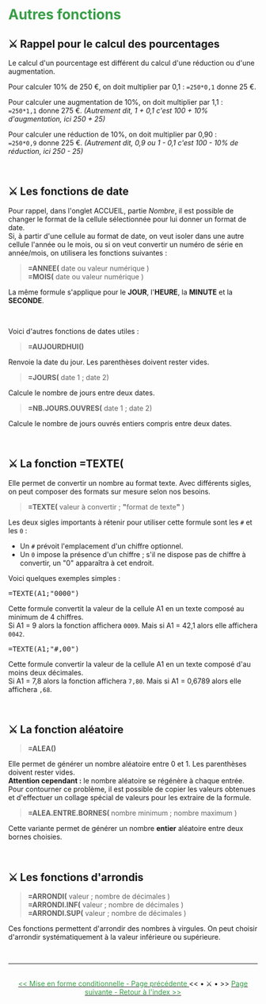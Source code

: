 <h1> <font color="#389E46"> Autres fonctions </font> </h1>

<h2>⚔️ Rappel pour le calcul des pourcentages</h2> 

<p>Le calcul d'un pourcentage est différent du calcul d'une réduction ou d'une augmentation.</p>
<p>Pour calculer 10% de 250 €, on doit multiplier par 0,1 : <code>=250*0,1</code> donne 25 €.</p>
<p>Pour calculer une augmentation de 10%, on doit multiplier par 1,1 : <br>
  <code>=250*1,1</code> donne 275 €. <i>(Autrement dit, 1 + 0,1 c'est 100 + 10% d'augmentation, ici 250 + 25) </i> </p> 
<p>Pour calculer une réduction de 10%, on doit multiplier par 0,90 : <br>
  <code>=250*0,9</code> donne 225 €. <i>(Autrement dit, 0,9 ou 1 - 0,1 c'est 100 - 10% de réduction, ici 250 - 25) </i> </p>

<br>

<h2>⚔️ Les fonctions de date </h2> 

<p>Pour rappel, dans l'onglet ACCUEIL, partie <i>Nombre</i>, il est possible de changer le format de la cellule sélectionnée pour lui donner un format de date.<br>
Si, à partir d'une cellule au format de date, on veut isoler dans une autre cellule l'année ou le mois, ou si on veut convertir un numéro de série en année/mois, on utilisera les fonctions suivantes :</p>

<blockquote> <b>=ANNEE(</b> date ou valeur numérique ) <br>
<b>=MOIS(</b> date ou valeur numérique ) </blockquote>

La même formule s'applique pour le <b>JOUR</b>, l'<b>HEURE</b>, la <b>MINUTE</b> et la <b>SECONDE</b>.

<br>

<p>Voici d'autres fonctions de dates utiles :</p>

<blockquote> <b>=AUJOURDHUI()</b> </blockquote>
<p>Renvoie la date du jour. Les parenthèses doivent rester vides.</p>
<blockquote> <b>=JOURS(</b> date 1 ; date 2) </blockquote>
<p>Calcule le nombre de jours entre deux dates.</p>
<blockquote> <b>=NB.JOURS.OUVRES(</b> date 1 ; date 2) </blockquote>
<p>Calcule le nombre de jours ouvrés entiers compris entre deux dates.</p>

<br>

<h2>⚔️ La fonction =TEXTE( </h2> 

<p>Elle permet de convertir un nombre au format texte. Avec différents sigles, on peut composer des formats sur mesure selon nos besoins. </p>
<blockquote> <b>=TEXTE(</b> valeur à convertir ; <b>"</b>format de texte<b>"</b> ) </blockquote>

<p>Les deux sigles importants à rétenir pour utiliser cette formule sont les <code>#</code> et les <code>0</code> : </p>
<ul>
  <li> Un <code>#</code> prévoit l'emplacement d'un chiffre optionnel. </li>
  <li> Un <code>0</code> impose la présence d'un chiffre ; s'il ne dispose pas de chiffre à convertir, un "0" apparaîtra à cet endroit. </li>
</ul>

<p>Voici quelques exemples simples : </p>

<pre>=TEXTE(A1;"0000")</pre>
<p>Cette formule convertit la valeur de la cellule A1 en un texte composé au minimum de 4 chiffres. <br>
Si A1 = 9 alors la fonction affichera <code>0009</code>. Mais si A1 = 42,1 alors elle affichera <code>0042</code>.</p>
<pre>=TEXTE(A1;"#,00")</pre>
<p>Cette formule convertir la valeur de la cellule A1 en un texte composé d'au moins deux décimales. <br>
Si A1 = 7,8 alors la fonction affichera <code>7,80</code>. Mais si A1 = 0,6789 alors elle affichera <code>,68</code>.</p>

<br>

<h2>⚔️ La fonction aléatoire </h2> 

<blockquote> <b>=ALEA() </b> </blockquote>
<p>Elle permet de générer un nombre aléatoire entre 0 et 1. Les parenthèses doivent rester vides. <br>
<b>Attention cependant :</b> le nombre aléatoire se régénère à chaque entrée. Pour contourner ce problème, il est possible de copier les valeurs obtenues et d'effectuer un collage spécial de valeurs pour les extraire de la formule.</p>
<blockquote> <b>=ALEA.ENTRE.BORNES( </b> nombre minimum ; nombre maximum )</blockquote>
<p>Cette variante permet de générer un nombre <b>entier</b> aléatoire entre deux bornes choisies.</p>

<br>

<h2>⚔️ Les fonctions d'arrondis </h2>

<blockquote> <b>=ARRONDI(</b> valeur ; nombre de décimales ) <br>
<b>=ARRONDI.INF(</b> valeur ; nombre de décimales ) <br>
<b>=ARRONDI.SUP(</b> valeur ; nombre de décimales ) <br> </blockquote>

<p>Ces fonctions permettent d'arrondir des nombres à virgules. On peut choisir d'arrondir systématiquement à la valeur inférieure ou supérieure.</p>

<br>
<hr/>
<br>

<center>  <a href="mise-en-forme-conditionnelle" target="_self" title="Mise en forme conditionnelle"> <font color="#389E46"> << Mise en forme conditionnelle - Page précédente </font> </a> << • ⚔️ • >> 
  <a href="index" target="_self" title="Index"> <font color="#389E46"> Page suivante - Retour à l'index >> </font> </a> </center>
